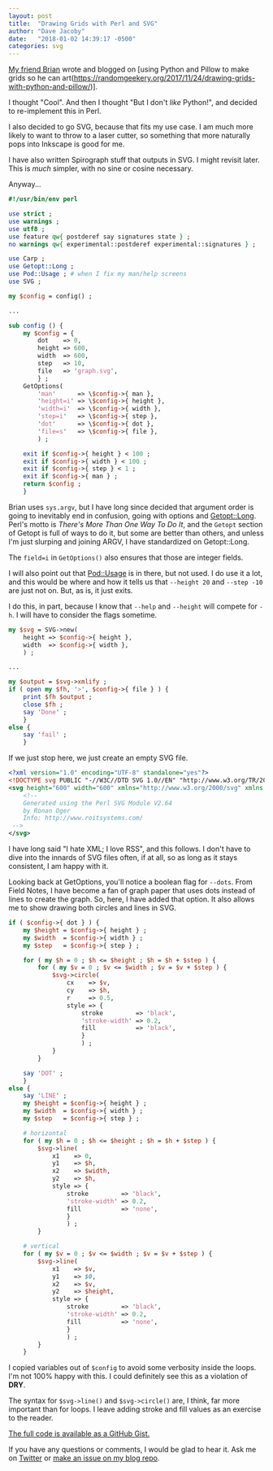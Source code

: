 ```yaml
---
layout: post
title:  "Drawing Grids with Perl and SVG"
author: "Dave Jacoby"
date:   "2018-01-02 14:39:17 -0500"
categories: svg
---
```


[My friend Brian](https://twitter.com/brianwisti) wrote and blogged on [using Python and Pillow to make grids so he can art(https://randomgeekery.org/2017/11/24/drawing-grids-with-python-and-pillow/)].

I thought "Cool". And then I thought "But I don't *like* Python!", and decided to re-implement this in Perl. 

I also decided to go SVG, because that fits my use case. I am much more likely to want to throw to a laser cutter, so something that more naturally pops into Inkscape is good for me.

I have also written Spirograph stuff that outputs in SVG. I might revisit later. This is *much* simpler, with no sine or cosine necessary.

Anyway...

``` perl
#!/usr/bin/env perl

use strict ;
use warnings ;
use utf8 ;
use feature qw{ postderef say signatures state } ;
no warnings qw{ experimental::postderef experimental::signatures } ;

use Carp ;
use Getopt::Long ;
use Pod::Usage ; # when I fix my man/help screens
use SVG ;

my $config = config() ;

...

sub config () {
    my $config = {
        dot    => 0,
        height => 600,
        width  => 600,
        step   => 10,
        file   => 'graph.svg',
        } ;
    GetOptions(
        'man'      => \$config->{ man },
        'height=i' => \$config->{ height },
        'width=i'  => \$config->{ width },
        'step=i'   => \$config->{ step },
        'dot'      => \$config->{ dot },
        'file=s'   => \$config->{ file },
        ) ;

    exit if $config->{ height } < 100 ;
    exit if $config->{ width } < 100 ;
    exit if $config->{ step } < 1 ;
    exit if $config->{ man } ;
    return $config ;
    }

```

Brian uses `sys.argv`, but I have long since decided that argument order is going to inevitably end in confusion, going with options and [Getopt::Long](https://metacpan.org/pod/Getopt::Long). Perl's motto is *There's More Than One Way To Do It*, and the `Getopt` section of Getopt is full of ways to do it, but some are better than others, and unless I'm just slurping and joining ARGV, I have standardized on Getopt::Long.

The `field=i` in `GetOptions()` also ensures that those are integer fields.

I will also point out that [Pod::Usage](https://metacpan.org/pod/Pod::Usage) is in there, but not used. I do use it a lot, and this would be where and how it tells us that `--height 20` and `--step -10` are just not on. But, as is, it just exits.

I do this, in part, because I know that `--help` and `--height` will compete for `-h`. I will have to consider the flags sometime.

``` perl
my $svg = SVG->new(
    height => $config->{ height },
    width  => $config->{ width },
    ) ;

...

my $output = $svg->xmlify ;
if ( open my $fh, '>', $config->{ file } ) {
    print $fh $output ;
    close $fh ;
    say 'Done' ;
    }
else {
    say 'fail' ;
    }
```

If we just stop here, we just create an empty SVG file.

``` xml
<?xml version="1.0" encoding="UTF-8" standalone="yes"?>
<!DOCTYPE svg PUBLIC "-//W3C//DTD SVG 1.0//EN" "http://www.w3.org/TR/2001/REC-SVG-20010904/DTD/svg10.dtd">
<svg height="600" width="600" xmlns="http://www.w3.org/2000/svg" xmlns:svg="http://www.w3.org/2000/svg" xmlns:xlink="http://www.w3.org/1999/xlink">
	<!-- 
	Generated using the Perl SVG Module V2.64
	by Ronan Oger
	Info: http://www.roitsystems.com/
 -->
</svg>
```

I have long said "I hate XML; I love RSS", and this follows. I don't have to dive into the innards of SVG files often, if at all, so as long as it stays consistent, I am happy with it.

Looking back at GetOptions, you'll notice a boolean flag for `--dots`. From Field Notes, I have become a fan of graph paper that uses dots instead of lines to create the graph. So, here, I have added that option. It also allows me to show drawing both circles and lines in SVG.

``` perl
if ( $config->{ dot } ) {
    my $height = $config->{ height } ;
    my $width  = $config->{ width } ;
    my $step   = $config->{ step } ;

    for ( my $h = 0 ; $h <= $height ; $h = $h + $step ) {
        for ( my $v = 0 ; $v <= $width ; $v = $v + $step ) {
            $svg->circle(
                cx    => $v,
                cy    => $h,
                r     => 0.5,
                style => {
                    stroke         => 'black',
                    'stroke-width' => 0.2,
                    fill           => 'black',
                    }
                    ) ;
            }
        }

    say 'DOT' ;
    }
else {
    say 'LINE' ;
    my $height = $config->{ height } ;
    my $width  = $config->{ width } ;
    my $step   = $config->{ step } ;

    # horizontal
    for ( my $h = 0 ; $h <= $height ; $h = $h + $step ) {
        $svg->line(
            x1    => 0,
            y1    => $h,
            x2    => $width,
            y2    => $h,
            style => {
                stroke         => 'black',
                'stroke-width' => 0.2,
                fill           => 'none',
                }
                ) ;
        }

    # vertical
    for ( my $v = 0 ; $v <= $width ; $v = $v + $step ) {
        $svg->line(
            x1    => $v,
            y1    => $0,
            x2    => $v,
            y2    => $height,
            style => {
                stroke         => 'black',
                'stroke-width' => 0.2,
                fill           => 'none',
                }
                ) ;
        }
    }
```

I copied variables out of `$config` to avoid some verbosity inside the loops. I'm not 100% happy with this. I could definitely see this as a violation of **DRY**.

The syntax for `$svg->line()` and `$svg->circle()` are, I think, far more important than for loops. I leave adding stroke and fill values as an exercise to the reader.

[The full code is available as a GitHub Gist.](https://gist.github.com/jacoby/adaf5cda20c60453489c1d518eb80075)

If you have any questions or comments, I would be glad to hear it. Ask me on [Twitter](https://twitter.com/jacobydave) or [make an issue on my blog repo](https://github.com/jacoby/jacoby.github.io).


